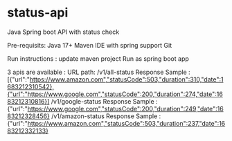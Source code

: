 # status-api
Java Spring boot API with status check

Pre-requisits:
Java 17+
Maven
IDE with spring support
Git

Run instructions :
update maven project
Run as spring boot app


3 apis are available :
URL path: /v1/all-status
Response Sample : 
[{"url":"https://www.amazon.com","statusCode":503,"duration":310,"date":1683212310542},{"url":"https://www.google.com","statusCode":200,"duration":274,"date":1683212310816}]
/v1/google-status
Response Sample : {"url":"https://www.google.com","statusCode":200,"duration":249,"date":1683212328456}
/v1/amazon-status
Response Sample : {"url":"https://www.amazon.com","statusCode":503,"duration":237,"date":1683212332133}

